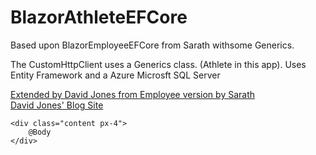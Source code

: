 # BlazorAthleteEFCore
Based upon BlazorEmployeeEFCore from Sarath withsome Generics.

The CustomHttpClient uses a Generics class. (Athlete in this app).
Uses Entity Framework and a Azure Microsft SQL Server


<div class="main">
    <div class="top-row px-4">
        <a href="https://codewithsarath.com" target="_blank">Extended by David Jones from Employee version by Sarath</a>
    </div>
    <div class="top-row px-4">
        <a href="https://davidjones.sportronics.com.au" target="_blank">David Jones' Blog Site</a>
    </div>

    <div class="content px-4">
        @Body
    </div>
</div>
